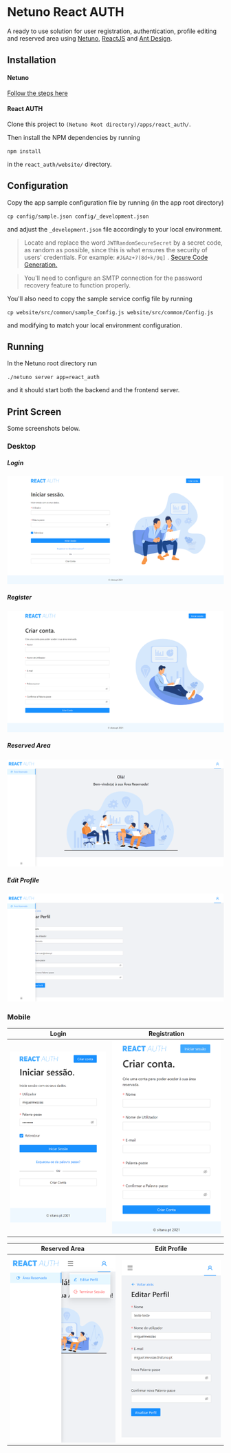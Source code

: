 # Netuno React AUTH

A ready to use solution for user registration, authentication, profile editing and reserved area using [Netuno](https://www.netuno.org/), [ReactJS](https://reactjs.org/) and [Ant Design](https://ant.design/).

## Installation

#### Netuno

[Follow the steps here](https://doc.netuno.org/docs/en/installation/)

#### React AUTH

Clone this project to `(Netuno Root directory)/apps/react_auth/`.

Then install the NPM dependencies by running 

`npm install` 

in the `react_auth/website/` directory.

## Configuration

Copy the app sample configuration file by running (in the app root directory) 

`cp config/sample.json config/_development.json` 

and adjust the `_development.json` file accordingly to your local environment.

> Locate and replace the word `JWTRandomSecureSecret` by a secret code, as random as possible, since this is what ensures the security of users' credentials. For example: `#J&Az+7(8d+k/9q]` . [Secure Code Generation.](https://passwordsgenerator.net/)

> You'll need to configure an SMTP connection for the password recovery feature to function properly.

You'll also need to copy the sample service config file by running 

`cp website/src/common/sample_Config.js website/src/common/Config.js` 

and modifying to match your local environment configuration.

## Running

In the Netuno root directory run

`./netuno server app=react_auth`

and it should start both the backend and the frontend server.

## Print Screen

Some screenshots below.

### Desktop

##### Login
![Login](https://raw.githubusercontent.com/netuno-org/react-auth/main/docs/prinstscreens/desktop/login.png)
##### Register
![Register](https://raw.githubusercontent.com/netuno-org/react-auth/main/docs/prinstscreens/desktop/registration.png)
##### Reserved Area
![Reserved Area](https://raw.githubusercontent.com/netuno-org/react-auth/main/docs/prinstscreens/desktop/reserved-area.png)
##### Edit Profile
![Edit Profile](https://raw.githubusercontent.com/netuno-org/react-auth/main/docs/prinstscreens/desktop/edit-profile.png)

### Mobile

Login  |  Registration
:-------------------------:|:-------------------------:
![Login](https://raw.githubusercontent.com/netuno-org/react-auth/main/docs/prinstscreens/mobile/login.png)  |  ![Register](https://raw.githubusercontent.com/netuno-org/react-auth/main/docs/prinstscreens/mobile/registration.png)

Reserved Area  |  Edit Profile
:-------------------------:|:-------------------------:
![Reserved Area](https://raw.githubusercontent.com/netuno-org/react-auth/main/docs/prinstscreens/mobile/reserved-area.png)  |  ![Edit Profile](https://raw.githubusercontent.com/netuno-org/react-auth/main/docs/prinstscreens/mobile/edit-profile.png)

